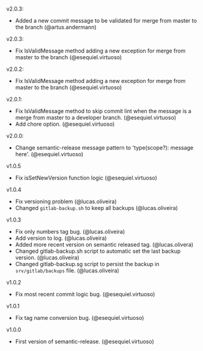 v2.0.3:
 - Added a new commit message to be validated for merge from master to the branch (@artus.andermann)

v2.0.3:
 - Fix IsValidMessage method adding a new exception for merge from master to the branch (@esequiel.virtuoso)

v2.0.2:
 - Fix IsValidMessage method adding a new exception for merge from master to the branch (@esequiel.virtuoso)

v2.0.1:
 - Fix IsValidMessage method to skip commit lint when the message is a merge from master to a developer branch. (@esequiel.virtuoso)
 - Add chore option. (@esequiel.virtuoso)

v2.0.0:
 - Change semantic-release message pattern to 'type(scope?): message here'. (@esequiel.virtuoso)

v1.0.5
 - Fix isSetNewVersion function logic (@esequiel.virtuoso)

v1.0.4
 - Fix versioning problem (@lucas.oliveira)
 - Changed `gitlab-backup.sh` to keep all backups (@lucas.oliveira)

v1.0.3
 - Fix only numbers tag bug. (@lucas.oliveira)
 - Add version to log. (@lucas.oliveira)
 - Added more recent version on semantic released tag. (@lucas.olivera)
 - Changed gitlab-backup.sh script to automatic set the last backup version. (@lucas.oliveira)
 - Changed gitlab-backup.sg script to persist the backup in `srv/gitlab/backups` file. (@lucas.oliveira)

v1.0.2
 - Fix most recent commit logic bug. (@esequiel.virtuoso)

v1.0.1
 - Fix tag name conversion bug. (@esequiel.virtuoso)

v1.0.0
 - First version of semantic-release. (@esequiel.virtuoso)
